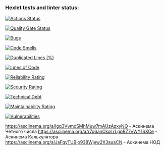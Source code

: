 ### Hexlet tests and linter status:
[![Actions Status](https://github.com/dzadorin/php-project-45/actions/workflows/hexlet-check.yml/badge.svg)](https://github.com/dzadorin/php-project-45/actions)

[![Quality Gate Status](https://sonarcloud.io/api/project_badges/measure?project=dzadorin_php-project-45&metric=alert_status)](https://sonarcloud.io/summary/new_code?id=dzadorin_php-project-45)

[![Bugs](https://sonarcloud.io/api/project_badges/measure?project=dzadorin_php-project-45&metric=bugs)](https://sonarcloud.io/summary/new_code?id=dzadorin_php-project-45)

[![Code Smells](https://sonarcloud.io/api/project_badges/measure?project=dzadorin_php-project-45&metric=code_smells)](https://sonarcloud.io/summary/new_code?id=dzadorin_php-project-45)

[![Duplicated Lines (%)](https://sonarcloud.io/api/project_badges/measure?project=dzadorin_php-project-45&metric=duplicated_lines_density)](https://sonarcloud.io/summary/new_code?id=dzadorin_php-project-45)

[![Lines of Code](https://sonarcloud.io/api/project_badges/measure?project=dzadorin_php-project-45&metric=ncloc)](https://sonarcloud.io/summary/new_code?id=dzadorin_php-project-45)

[![Reliability Rating](https://sonarcloud.io/api/project_badges/measure?project=dzadorin_php-project-45&metric=reliability_rating)](https://sonarcloud.io/summary/new_code?id=dzadorin_php-project-45)

[![Security Rating](https://sonarcloud.io/api/project_badges/measure?project=dzadorin_php-project-45&metric=security_rating)](https://sonarcloud.io/summary/new_code?id=dzadorin_php-project-45)

[![Technical Debt](https://sonarcloud.io/api/project_badges/measure?project=dzadorin_php-project-45&metric=sqale_index)](https://sonarcloud.io/summary/new_code?id=dzadorin_php-project-45)

[![Maintainability Rating](https://sonarcloud.io/api/project_badges/measure?project=dzadorin_php-project-45&metric=sqale_rating)](https://sonarcloud.io/summary/new_code?id=dzadorin_php-project-45)

[![Vulnerabilities](https://sonarcloud.io/api/project_badges/measure?project=dzadorin_php-project-45&metric=vulnerabilities)](https://sonarcloud.io/summary/new_code?id=dzadorin_php-project-45)

 https://asciinema.org/a/lgq3VvmcSMhMuw7mAUzAzxyNQ - Аскинема Четного числа
 https://asciinema.org/a/r7o6anCkoLrLgpRZ7vWY1SXCe - Аскинема Калькулятора
 https://asciinema.org/a/JaFqyTUBjo938Wjew2X3auaCN - Аскинема НОД
